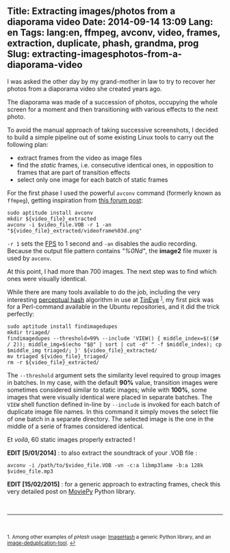 Title: Extracting images/photos from a diaporama video
Date: 2014-09-14 13:09
Lang: en
Tags: lang:en, ffmpeg, avconv, video, frames, extraction, duplicate, phash, grandma, prog
Slug: extracting-imagesphotos-from-a-diaporama-video
---
I was asked the other day by my grand-mother in law to try to recover her photos from a diaporama video she created years ago.

The diaporama was made of a succession of photos, occupying the whole screen for a moment and then transitioning with various effects to the next photo.

To avoid the manual approach of taking successive screenshots, I decided to build a simple pipeline out of some existing Linux tools to carry out the following plan:

* extract frames from the video as image files
* find the _static_ frames, i.e. consecutive identical ones, in opposition to frames that are part of transition effects
* select only one image for each batch of static frames

For the first phase I used the powerful `avconv` command (formerly known as `ffmpeg`), getting inspiration from [this forum post](http://ubuntuforums.org/showthread.php?t=2014630&p=12099770#post12099770):

```
sudo aptitude install avconv
mkdir ${video_file}_extracted
avconv -i $video_file.VOB -r 1 -an "${video_file}_extracted/videoframe%03d.png"
```

`-r 1` sets the [FPS](//en.wikipedia.org/wiki/Frame_rate) to 1 second and `-an` disables the audio recording. Because the output file pattern contains _"%0Nd"_, the **image2** file muxer is used by `avconv`.

At this point, I had more than 700 images. The next step was to find which ones were visually identical.

While there are many tools available to do the job, including the very interesting [perceptual hash](http://www.hackerfactor.com/blog/index.php?/archives/432-Looks-Like-It.html) algorithm in use at [TinEye](//www.tineye.com/) <sup><a href="#fn1" id="ref1"><small>1</small></a></sup>, my first pick was for a Perl-command available in the Ubuntu repositories, and it did the trick perfectly:

```
sudo aptitude install findimagedupes
mkdir triaged/
findimagedupes --threshold=99% --include 'VIEW() { middle_index=$(($# / 2)); middle_img=$(echo "$@" | sort | cut -d" " -f $middle_index); cp $middle_img triaged/; }' ${video_file}_extracted/
mv triaged ${video_file}_triaged/
rm -r ${video_file}_extracted/
```

The `--threshold` argument sets the similarity level required to group images in batches. In my case, with the default **90%** value, transition images were sometimes considered similar to static images; while with **100%**, some images that were visually identical were placed in separate batches.
The `VIEW` shell function defined in-line by `--include` is invoked for each batch of duplicate image file names. In this command it simply moves the select file of one batch in a separate directory. The selected image is the one in the middle of a serie of frames considered identical.

Et _voilà_, 60 static images properly extracted !



**EDIT [5/01/2014]** : to also extract the soundtrack of your .VOB file :
```
avconv -i /path/to/$video_file.VOB -vn -c:a libmp3lame -b:a 128k $video_file.mp3
```

**EDIT [15/02/2015]** : for a generic approach to extracting frames, check this very detailed post on [MoviePy](http://zulko.github.io/blog/2015/02/01/extracting-perfectly-looping-gifs-from-videos-with-python-and-moviepy/) Python library.

<br><hr><br>

<sup id="fn1">1. Among other examples of _pHash_ usage: [ImageHash](//pypi.python.org/pypi/ImageHash) a generic Python library, and an [image-deduplication-tool](//github.com/mk-fg/image-deduplication-tool). <a href="#ref1">↩</a></sup>
